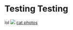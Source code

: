<h1>Testing Testing</h1>
lol
<img src="https://bit.ly/fcc-relaxing-cat">
<a href="http://www.freecatphotoapp.com">cat photos</a>
<p style="font-size: 24px; color:orange;"> </p>
